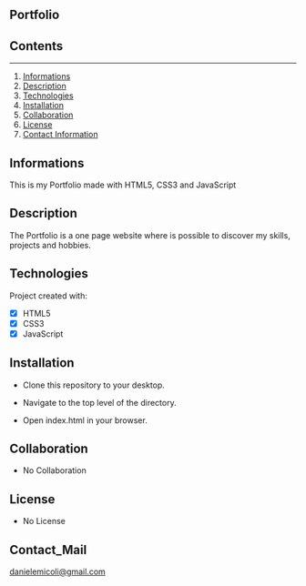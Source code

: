 ## Portfolio


## Contents
---------------------

1. [Informations](#informations)
2. [Description](#description)
3. [Technologies](#technologies)
4. [Installation](#installation)
5. [Collaboration](#collaboration)
7. [License](#license)
8. [Contact Information](#contact_information)

## Informations
This is my Portfolio made with HTML5, CSS3 and JavaScript
## Description

The Portfolio is a one page website where is possible to discover my skills, projects and hobbies.

## Technologies

Project created with:

- [x] HTML5
- [x] CSS3
- [x] JavaScript

## Installation

 * Clone this repository to your desktop.

 * Navigate to the top level of the directory.

 * Open index.html in your browser.

## Collaboration
 * No Collaboration


## License
 * No License

## Contact_Mail
danielemicoli@gmail.com